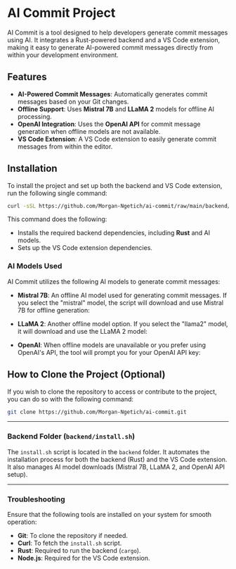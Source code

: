 
# AI Commit Project

AI Commit is a tool designed to help developers generate commit messages using AI. It integrates a Rust-powered backend and a VS Code extension, making it easy to generate AI-powered commit messages directly from within your development environment.

## Features

- **AI-Powered Commit Messages**: Automatically generates commit messages based on your Git changes.
- **Offline Support**: Uses **Mistral 7B** and **LLaMA 2** models for offline AI processing.
- **OpenAI Integration**: Uses the **OpenAI API** for commit message generation when offline models are not available.
- **VS Code Extension**: A VS Code extension to easily generate commit messages from within the editor.

## Installation

To install the project and set up both the backend and VS Code extension, run the following single command:

```bash
curl -sSL https://github.com/Morgan-Ngetich/ai-commit/raw/main/backend/install.sh | bash
```

This command does the following:
- Installs the required backend dependencies, including **Rust** and AI models.
- Sets up the VS Code extension dependencies.

### AI Models Used

AI Commit utilizes the following AI models to generate commit messages:

- **Mistral 7B**: An offline AI model used for generating commit messages. If you select the "mistral" model, the script will download and use Mistral 7B for offline generation:

- **LLaMA 2**: Another offline model option. If you select the "llama2" model, it will download and use the LLaMA 2 model:

- **OpenAI**: When offline models are unavailable or you prefer using OpenAI's API, the tool will prompt you for your OpenAI API key:


## How to Clone the Project (Optional)

If you wish to clone the repository to access or contribute to the project, you can do so with the following command:

```bash
git clone https://github.com/Morgan-Ngetich/ai-commit.git
```

---

### Backend Folder (`backend/install.sh`)

The `install.sh` script is located in the `backend` folder. It automates the installation process for both the backend (Rust) and the VS Code extension. It also manages AI model downloads (Mistral 7B, LLaMA 2, and OpenAI API setup).

---

### Troubleshooting

Ensure that the following tools are installed on your system for smooth operation:
- **Git**: To clone the repository if needed.
- **Curl**: To fetch the `install.sh` script.
- **Rust**: Required to run the backend (`cargo`).
- **Node.js**: Required for the VS Code extension.
